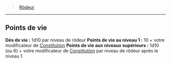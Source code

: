﻿> [Rôdeur](hd_ranger.md)

---

## Points de vie

**Dés de vie :** 1d10 par niveau de rôdeur
**Points de vie au niveau 1 :** 10 + votre modificateur de [Constitution](hd_abilities_constitution.md)
**Points de vie aux niveaux supérieurs :** 1d10 (ou 6) + votre modificateur de [Constitution](hd_abilities_constitution.md) par niveau de rôdeur après le niveau 1

